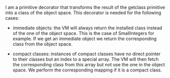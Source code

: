 I am a primitive decorator that transforms the result of the getclass primitive into a class of the object space. This decorator is needed for the following cases:

- immediate objects: the VM will always return the installed class instead of the one of the object space. This is the case of SmallIntegers for example. If we get an immediate object we return the corresponding class from the object space.

- compact classes: instances of compact classes have no direct pointer to their classes but an index to a special array. The VM will then fetch the corresponding class from this array but not use the one in the object space. We perform the corresponding mapping if it is a compact class.